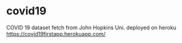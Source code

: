# covid19
COVID 19 dataset fetch from John Hopkins Uni. deployed on heroku
https://covid19firstapp.herokuapp.com/
